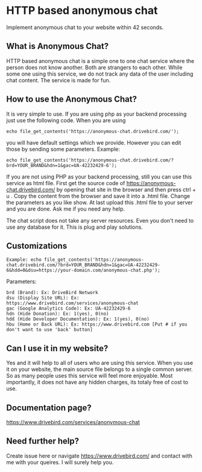 # HTTP based anonymous chat
Implement anonymous chat to your website within 42 seconds.

## What is Anonymous Chat?
HTTP based anonymous chat is a simple one to one chat service where the person does not know another. Both are strangers to each other. While some one using this service, we do not track any data of the user including chat content. The service is made for fun. 

## How to use the Anonymous Chat?
It is very simple to use. If you are using php as your backend processing just use the following code. When you are using

    echo file_get_contents('https://anonymous-chat.drivebird.com/');
    
you will have default settings which we provide. However you can edit those by sending some parameters. Example: 

    echo file_get_contents('https://anonymous-chat.drivebird.com/?brd=YOUR_BRAND&hdn=1&gac=UA-42232429-6');

If you are not using PHP as your backend processing, still you can use this service as html file. First get the source code of https://anonymous-chat.drivebird.com/ by opening that site in the browser and then press ctrl + u . Copy the content from the browser and save it into a .html file. Change the parameters as you like show. At last upload this .html file to your server and you are done.  Ask me if you need any help.

The chat script does not take any server resources. Even you don't need to use any database for it. This is plug and play solutions.

## Customizations
    Example: echo file_get_contents('https://anonymous-chat.drivebird.com/?brd=YOUR_BRAND&hdn=1&gac=UA-42232429-6&hdd=0&dsu=https://your-domain.com/anonymous-chat.php');
    
Parameters:

    brd (Brand): Ex: DriveBird Network
    dsu (Display Site URL): Ex: https://www.drivebird.com/services/anonymous-chat
    gac (Google Analytics Code): Ex: UA-42232429-6
    hdn (Hide Donation): Ex: 1(yes), 0(no)
    hdd (Hide Developer Documentation): Ex: 1(yes), 0(no)
    hbu (Home or Back URL): Ex: https://www.drivebird.com [Put # if you don't want to use 'back' button]


## Can I use it in my website?
Yes and it will help to all of users who are using this service. When you use it on your website, the main source file belongs to a single common server. So as many people uses this service will feel more enjoyable. Most importantly, it does not have any hidden charges, its totaly free of cost to use. 

## Documentation page?
https://www.drivebird.com/services/anonymous-chat

## Need further help?
Create issue here or navigate https://www.drivebird.com/ and contact with me with your queires. I will surely help you.
